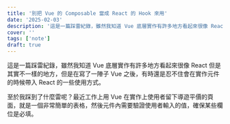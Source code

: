 ```yaml
---
title: '別把 Vue 的 Composable 當成 React 的 Hook 來用'
date: '2025-02-03'
description: '這是一篇踩雷紀錄，雖然我知道 Vue 底層實作有許多地方看起來很像 React 但是其實不一樣的地方，但是在寫了一陣子 Vue 之後，有時還是忍不住會在實作元件的時候帶入 React 的一些使用方式。'
cover: ''
tags: ['note']
draft: true
---
```


這是一篇踩雷紀錄，雖然我知道 Vue 底層實作有許多地方看起來很像 React 但是其實不一樣的地方，但是在寫了一陣子 Vue 之後，有時還是忍不住會在實作元件的時候帶入 React 的一些使用方式。

至於我踩到了什麼雷呢？最近工作上用 Vue 在實作上使用者留下導遊平價的頁面，就是一個非常簡單的表格，然後元件內需要驗證使用者輸入的值，確保某些欄位是必填。
